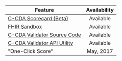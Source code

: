 | Feature | Availability
| --------------- | :-----------------------------:
| [C-CDA Scorecard (Beta)](https://sitenv.org/scorecard/) | Available
| [FHIR Sandbox](https://sitenv.org/web/site/fhir-sandbox) | Available
| [C-CDA Validator Source Code](https://github.com/siteadmin/contentvalidator-api)| Available
| [C-CDA Validator API Utility](https://ttpds.sitenv.org:8443/referenceccdaservice/swagger-ui.html#/reference-ccda-validation-controller)| Available
| "One-Click Score"| May, 2017
